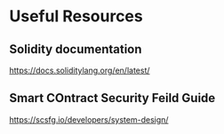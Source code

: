 # Useful Resources

## Solidity documentation
https://docs.soliditylang.org/en/latest/

## Smart COntract Security Feild Guide
https://scsfg.io/developers/system-design/
